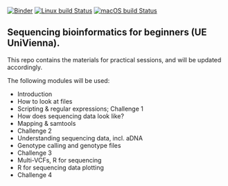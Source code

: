 [![Binder](https://mybinder.org/badge_logo.svg)](https://mybinder.org/v2/gh/admixVIE/appladmix/HEAD)
[![Linux build Status](https://github.com/admixVIE/iNEAL/actions/workflows/ubuntu-build.yml/badge.svg?branch=main)](https://github.com/admixVIE/appladmix/actions)
[![macOS build Status](https://github.com/admixVIE/iNEAL/actions/workflows/macos-build.yml/badge.svg?branch=main)](https://github.com/admixVIE/appladmix/actions)

## Sequencing bioinformatics for beginners (UE UniVienna).

This repo contains the materials for practical sessions, and will be updated accordingly.


The following modules will be used:
- Introduction
- How to look at files
- Scripting & regular expressions; Challenge 1
- How does sequencing data look like?
- Mapping & samtools
- Challenge 2
- Understanding sequencing data, incl. aDNA
- Genotype calling and genotype files
- Challenge 3
- Multi-VCFs, R for sequencing
- R for sequencing data plotting
- Challenge 4

